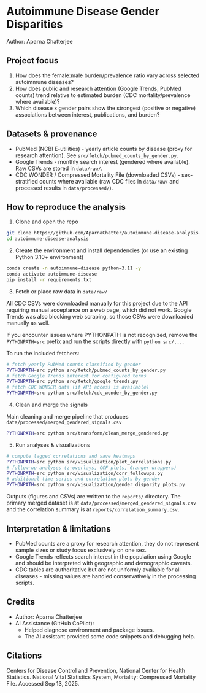 # Autoimmune Disease Gender Disparities

Author: Aparna Chatterjee

## Project focus

1.  How does the female:male burden/prevalence ratio vary across selected autoimmune diseases?
2.  How does public and research attention (Google Trends, PubMed counts) trend relative to estimated burden (CDC mortality/prevalence where available)?
3.  Which disease x gender pairs show the strongest (positive or negative) associations between interest, publications, and burden?

## Datasets & provenance

- PubMed (NCBI E-utilities) - yearly article counts by disease (proxy for research attention). See `src/fetch/pubmed_counts_by_gender.py`.
- Google Trends - monthly search interest (gendered where available). Raw CSVs are stored in `data/raw/`.
- CDC WONDER / Compressed Mortality File (downloaded CSVs) - sex-stratified counts where available (raw CDC files in `data/raw/` and processed results in `data/processed/`).

## How to reproduce the analysis

1. Clone and open the repo

```bash
git clone https://github.com/AparnaChatter/autoimmune-disease-analysis.git
cd autoimmune-disease-analysis
```

2. Create the environment and install dependencies (or use an existing Python 3.10+ environment)

```bash
conda create -n autoimmune-disease python=3.11 -y
conda activate autoimmune-disease
pip install -r requirements.txt
```

3. Fetch or place raw data in `data/raw/`

All CDC CSVs were downloaded manually for this project due to the API requiring manual acceptance on a web page, which did not work. Google Trends was also blocking web scraping, so those CSVs were downloaded manually as well.

If you encounter issues where PYTHONPATH is not recognized, remove the `PYTHONPATH=src` prefix and run the scripts directly with `python src/...`.

To run the included fetchers:

```bash
# fetch yearly PubMed counts classified by gender
PYTHONPATH=src python src/fetch/pubmed_counts_by_gender.py
# fetch Google Trends interest for configured terms
PYTHONPATH=src python src/fetch/google_trends.py
# fetch CDC WONDER data (if API access is available)
PYTHONPATH=src python src/fetch/cdc_wonder_by_gender.py
```

4. Clean and merge the signals

Main cleaning and merge pipeline that produces `data/processed/merged_gendered_signals.csv`

```bash
PYTHONPATH=src python src/transform/clean_merge_gendered.py
```

5. Run analyses & visualizations

```bash
# compute lagged correlations and save heatmaps
PYTHONPATH=src python src/visualization/plot_correlations.py
# follow-up analyses (z-overlays, CCF plots, Granger wrappers)
PYTHONPATH=src python src/visualization/corr_followups.py
# additional time-series and correlation plots by gender
PYTHONPATH=src python src/visualization/gender_disparity_plots.py
```

Outputs (figures and CSVs) are written to the `reports/` directory. The primary merged dataset is at `data/processed/merged_gendered_signals.csv` and the correlation summary is at `reports/correlation_summary.csv`.

## Interpretation & limitations

- PubMed counts are a proxy for research attention, they do not represent sample sizes or study focus exclusively on one sex.
- Google Trends reflects search interest in the population using Google and should be interpreted with geographic and demographic caveats.
- CDC tables are authoritative but are not uniformly available for all diseases - missing values are handled conservatively in the processing scripts.

## Credits

- Author: Aparna Chatterjee
- AI Assistance (GitHub CoPilot):
  - Helped diagnose environment and package issues.
  - The AI assistant provided some code snippets and debugging help.

## Citations

Centers for Disease Control and Prevention, National Center for Health Statistics. National Vital Statistics System, Mortality: Compressed Mortality File. Accessed Sep 13, 2025.
